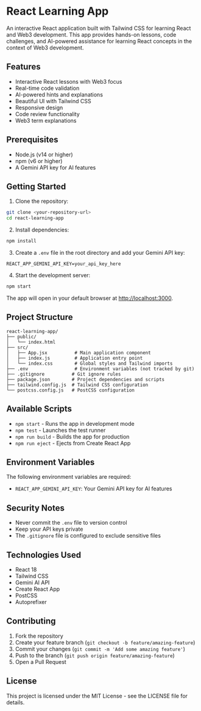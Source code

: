 # React Learning App

An interactive React application built with Tailwind CSS for learning React and Web3 development. This app provides hands-on lessons, code challenges, and AI-powered assistance for learning React concepts in the context of Web3 development.

## Features

- Interactive React lessons with Web3 focus
- Real-time code validation
- AI-powered hints and explanations
- Beautiful UI with Tailwind CSS
- Responsive design
- Code review functionality
- Web3 term explanations

## Prerequisites

- Node.js (v14 or higher)
- npm (v6 or higher)
- A Gemini API key for AI features

## Getting Started

1. Clone the repository:
```bash
git clone <your-repository-url>
cd react-learning-app
```

2. Install dependencies:
```bash
npm install
```

3. Create a `.env` file in the root directory and add your Gemini API key:
```
REACT_APP_GEMINI_API_KEY=your_api_key_here
```

4. Start the development server:
```bash
npm start
```

The app will open in your default browser at [http://localhost:3000](http://localhost:3000).

## Project Structure

```
react-learning-app/
├── public/
│   └── index.html
├── src/
│   ├── App.jsx          # Main application component
│   ├── index.js         # Application entry point
│   └── index.css        # Global styles and Tailwind imports
├── .env                 # Environment variables (not tracked by git)
├── .gitignore          # Git ignore rules
├── package.json        # Project dependencies and scripts
├── tailwind.config.js  # Tailwind CSS configuration
└── postcss.config.js   # PostCSS configuration
```

## Available Scripts

- `npm start` - Runs the app in development mode
- `npm test` - Launches the test runner
- `npm run build` - Builds the app for production
- `npm run eject` - Ejects from Create React App

## Environment Variables

The following environment variables are required:

- `REACT_APP_GEMINI_API_KEY`: Your Gemini API key for AI features

## Security Notes

- Never commit the `.env` file to version control
- Keep your API keys private
- The `.gitignore` file is configured to exclude sensitive files

## Technologies Used

- React 18
- Tailwind CSS
- Gemini AI API
- Create React App
- PostCSS
- Autoprefixer

## Contributing

1. Fork the repository
2. Create your feature branch (`git checkout -b feature/amazing-feature`)
3. Commit your changes (`git commit -m 'Add some amazing feature'`)
4. Push to the branch (`git push origin feature/amazing-feature`)
5. Open a Pull Request

## License

This project is licensed under the MIT License - see the LICENSE file for details. 